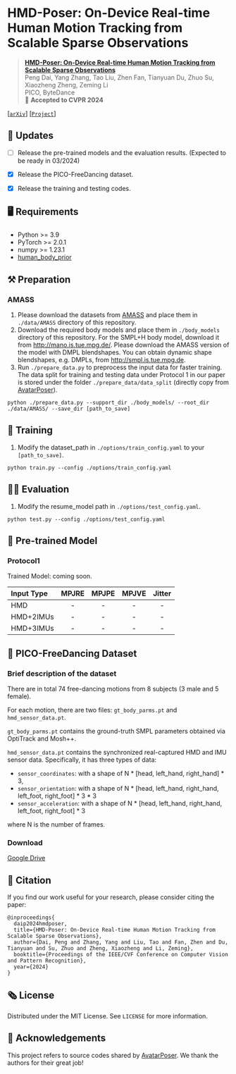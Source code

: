 # HMD-Poser: On-Device Real-time Human Motion Tracking from Scalable Sparse Observations

> [**HMD-Poser: On-Device Real-time Human Motion Tracking from Scalable Sparse Observations**](https://humanmotiontracking.github.io/)  
> Peng Dai, Yang Zhang, Tao Liu, Zhen Fan, Tianyuan Du, Zhuo Su, Xiaozheng Zheng, Zeming Li  
> PICO, ByteDance  
> :partying_face: <strong>Accepted to CVPR 2024</strong>

[[`arXiv`](***)] [[`Project`](https://humanmotiontracking.github.io/)]


## :mega: Updates
- [ ] Release the pre-trained models and the evaluation results. (Expected to be ready in 03/2024)
      
- [x] Release the PICO-FreeDancing dataset.
      
- [x] Release the training and testing codes.  


## :desktop_computer: Requirements
### 
- Python >= 3.9
- PyTorch >= 2.0.1
- numpy >= 1.23.1
- [human_body_prior](https://github.com/nghorbani/human_body_prior)


## :hammer_and_pick: Preparation
### AMASS
1. Please download the datasets from [AMASS](https://amass.is.tue.mpg.de/) and place them in `./data/AMASS` directory of this repository.
2. Download the required body models and place them in `./body_models` directory of this repository. For the SMPL+H body model, download it from http://mano.is.tue.mpg.de/. Please download the AMASS version of the model with DMPL blendshapes. You can obtain dynamic shape blendshapes, e.g. DMPLs, from http://smpl.is.tue.mpg.de.
3. Run  `./prepare_data.py` to preprocess the input data for faster training. The data split for training and testing data under Protocol 1 in our paper is stored under the folder `./prepare_data/data_split` (directly copy from [AvatarPoser](https://github.com/eth-siplab/AvatarPoser)).

```
python ./prepare_data.py --support_dir ./body_models/ --root_dir ./data/AMASS/ --save_dir [path_to_save]
```

## :bicyclist: Training
1. Modify the dataset_path in `./options/train_config.yaml` to your `[path_to_save]`.

```
python train.py --config ./options/train_config.yaml
```


## :running_woman: Evaluation
1. Modify the resume_model path in `./options/test_config.yaml`.
```
python test.py --config ./options/test_config.yaml
```

## :lollipop: Pre-trained Model
### Protocol1

Trained Model: coming soon.

| Input Type | MPJRE  | MPJPE  | MPJVE  |  Jitter  |
| :--------- | :----: | :----: | :----: | :-------:|
| HMD        | -      | -      | -      |   -      |
| HMD+2IMUs  | -      | -      | -      |   -      |
| HMD+3IMUs  | -      | -      | -      |   -      |


## :tada: PICO-FreeDancing Dataset
### Brief description of the dataset
There are in total 74 free-dancing motions from 8 subjects (3 male and 5 female).

For each motion, there are two files: `gt_body_parms.pt` and `hmd_sensor_data.pt`.

`gt_body_parms.pt` contains the ground-truth SMPL parameters obtained via OptiTrack and Mosh++.

`hmd_sensor_data.pt` contains the synchronized real-captured HMD and IMU sensor data.
Specifically, it has three types of data: 
- `sensor_coordinates`: with a shape of N * [head, left_hand, right_hand] * 3,
- `sensor_orientation`: with a shape of N * [head, left_hand, right_hand, left_foot, right_foot] * 3 * 3
- `sensor_acceleration`: with a shape of N * [head, left_hand, right_hand, left_foot, right_foot] * 3

where N is the number of frames.

### Download
[Google Drive](https://drive.google.com/file/d/1eoyoMsetVtiRpnaBJ6Ka8BDIx8shkQ7C/view?usp=drive_link)


## :love_you_gesture: Citation
If you find our work useful for your research, please consider citing the paper:
```
@inproceedings{
  daip2024hmdposer,
  title={HMD-Poser: On-Device Real-time Human Motion Tracking from Scalable Sparse Observations},
  author={Dai, Peng and Zhang, Yang and Liu, Tao and Fan, Zhen and Du, Tianyuan and Su, Zhuo and Zheng, Xiaozheng and Li, Zeming},
  booktitle={Proceedings of the IEEE/CVF Conference on Computer Vision and Pattern Recognition},
  year={2024}
}
```



## :newspaper_roll: License

Distributed under the MIT License. See `LICENSE` for more information.


## :raised_hands: Acknowledgements
This project refers to source codes shared by [AvatarPoser](https://github.com/eth-siplab/AvatarPoser). We thank the authors for their great job!
